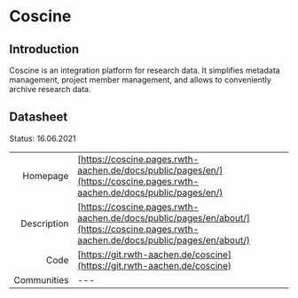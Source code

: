 # Coscine

## Introduction
Coscine is an integration platform for research data. 
It simplifies metadata management, project member management, 
and allows to conveniently archive research data.

## Datasheet

Status: 16.06.2021

|              |                                                                             |
| ------------:| :-------------------------------------------------------------------------- |
| Homepage     | [https://coscine.pages.rwth-aachen.de/docs/public/pages/en/](https://coscine.pages.rwth-aachen.de/docs/public/pages/en/)                          | 
| Description  | [https://coscine.pages.rwth-aachen.de/docs/public/pages/en/about/](https://coscine.pages.rwth-aachen.de/docs/public/pages/en/about/)  | 
| Code         | [https://git.rwth-aachen.de/coscine](https://git.rwth-aachen.de/coscine)    | 
| Communities  | ---                                                                         |
